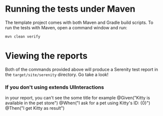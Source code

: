 # Running the tests under Maven

The template project comes with both Maven and Gradle build scripts. To run the tests with Maven, open a command window and run:

    mvn clean verify


# Viewing the reports

Both of the commands provided above will produce a Serenity test report in the `target/site/serenity` directory. Go take a look!

### If you don't using  extends UIInteractions 
in your report, you can't see the some title for example
@Given("Kitty is available in the pet store")
@When("I ask for a pet using Kitty's ID: {0}")
@Then("I get Kitty as result")